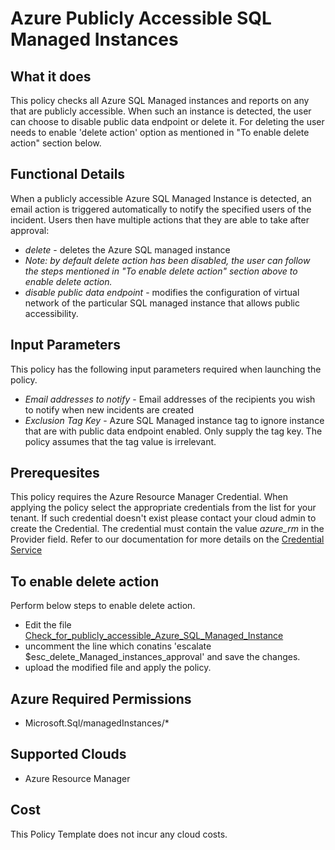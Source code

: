 # Azure Publicly Accessible SQL Managed Instances

## What it does

This policy checks all Azure SQL Managed instances and reports on any that are publicly accessible. When such an instance is detected, the user can choose to disable public data endpoint or delete it. For deleting the user needs to enable 'delete action' option as mentioned in "To enable delete action" section below.

## Functional Details

When a publicly accessible Azure SQL Managed Instance is detected, an email action is triggered automatically to notify the specified users of the incident. Users then have multiple actions that they are able to take after approval:
- *delete* - deletes the Azure SQL managed instance
- *Note: by default *delete* action has been disabled, the user can follow the steps mentioned in "To enable delete action" section above to enable delete action.*
- *disable public data endpoint* - modifies the configuration of virtual network of the particular SQL managed instance that allows public accessibility.

## Input Parameters

This policy has the following input parameters required when launching the policy.

- *Email addresses to notify* - Email addresses of the recipients you wish to notify when new incidents are created
- *Exclusion Tag Key* - Azure SQL Managed instance tag to ignore instance that are with public data endpoint enabled. Only supply the tag key. The policy assumes that the tag value is irrelevant.

## Prerequesites

This policy requires the Azure Resource Manager Credential. When applying the policy select the appropriate credentials from the list for your tenant. If such credential doesn't exist please contact your cloud admin to create the Credential.
The credential must contain the value *azure_rm* in the Provider field. Refer to our documentation for more details on the [Credential Service](https://docs.rightscale.com/credentials/)
  
## To enable delete action

Perform below steps to enable delete action.

- Edit the file [Check_for_publicly_accessible_Azure_SQL_Managed_Instance](https://github.com/flexera/policy_templates/tree/master/security/azure/sql_publicly_accessible_managed_instance)
- uncomment the line which conatins 'escalate $esc_delete_Managed_instances_approval' and save the changes.
- upload the modified file and apply the policy.

## Azure Required Permissions

- Microsoft.Sql/managedInstances/*

## Supported Clouds

- Azure Resource Manager

## Cost

This Policy Template does not incur any cloud costs.